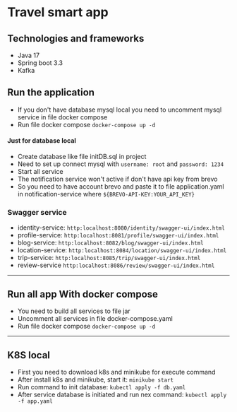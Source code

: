 # Travel smart app
## Technologies and frameworks
- Java 17
- Spring boot 3.3
- Kafka

## Run the application
- If you don't have database mysql local you need to uncomment mysql service in file docker compose
- Run file docker compose 
``docker-compose up -d``
#### Just for database local
- Create database like file initDB.sql in project
- Need to set up connect mysql with ``username: root`` and ``password: 1234``
- Start all service
- The notification service won't active if don't have api key from brevo 
- So you need to have account brevo and paste it to file application.yaml in notification-service where ```${BREVO-API-KEY:YOUR_API_KEY}```
### Swagger service
- identity-service: ``http:localhost:8080/identity/swagger-ui/index.html``
- profile-service: ``http:localhost:8081/profile/swagger-ui/index.html``
- blog-service: ``http:localhost:8082/blog/swagger-ui/index.html``
- location-service: ``http:localhost:8084/location/swagger-ui/index.html``
- trip-service: ``http:localhost:8085/trip/swagger-ui/index.html``
- review-service ``http:localhost:8086/review/swagger-ui/index.html``
--------------------------------------------------------------------
##  Run all app With docker compose 
- You need to build all services to file jar
- Uncomment all services in file docker-compose.yaml
- Run file docker compose
  ``docker-compose up -d``
--------------------------------------------------------------------
## K8S local
- First you need to download k8s and minikube for execute command
- After install k8s and minikube, start it: ```minikube start```
- Run command to init database: ```kubectl apply -f db.yaml```
- After service database is initiated and run nex command: ```kubectl apply -f app.yaml```